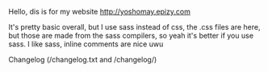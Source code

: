 Hello, dis is for my website http://yoshomay.epizy.com

It's pretty basic overall, but I use sass instead of css, the .css files are here, but those are made from the sass compilers, so yeah it's better if you use sass. I like sass, inline comments are nice uwu

Changelog (/changelog.txt and /changelog/)